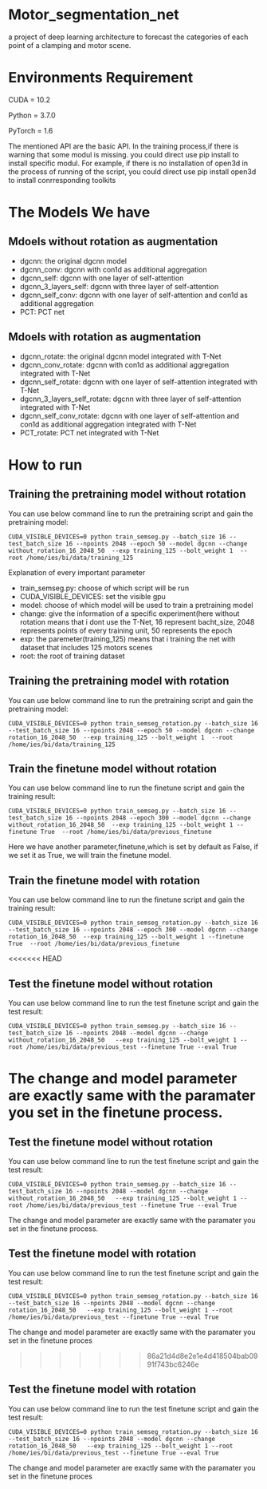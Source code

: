 # Motor_segmentation_net
a project of deep learning architecture to forecast the categories of each point of a clamping and motor scene.

# Environments Requirement
CUDA = 10.2

Python = 3.7.0

PyTorch = 1.6

The mentioned API are the basic API. In the training  process,if there is warning that some modul is missing. you could direct use pip install to install specific modul.
For example, if there is no installation of open3d in the process of running of the script, you could direct use pip install open3d to install conrresponding toolkits

# The Models We have

## Mdoels without rotation as augmentation

* dgcnn: the original dgcnn model
* dgcnn_conv: dgcnn with con1d as additional aggregation
* dgcnn_self: dgcnn with one layer of self-attention
* dgcnn_3_layers_self: dgcnn with three layer of self-attention 
* dgcnn_self_conv: dgcnn with one layer of self-attention and con1d as additional aggregation
* PCT: PCT net

## Mdoels with rotation as augmentation

* dgcnn_rotate: the original dgcnn model integrated with T-Net
* dgcnn_conv_rotate: dgcnn with con1d as additional aggregation integrated with T-Net
* dgcnn_self_rotate: dgcnn with one layer of self-attention integrated with T-Net
* dgcnn_3_layers_self_rotate: dgcnn with three layer of self-attention integrated with T-Net
* dgcnn_self_conv_rotate: dgcnn with one layer of self-attention and con1d as additional aggregation integrated with T-Net
* PCT_rotate: PCT net integrated with T-Net

# How to run

## Training the pretraining model without rotation

You can use below command line to run the pretraining script and gain the pretraining model:
```
CUDA_VISIBLE_DEVICES=0 python train_semseg.py --batch_size 16 --test_batch_size 16 --npoints 2048 --epoch 50 --model dgcnn --change without_rotation_16_2048_50  --exp training_125 --bolt_weight 1  --root /home/ies/bi/data/training_125
```
Explanation of every important parameter
* train_semseg.py: choose of which script will be run
* CUDA_VISIBLE_DEVICES: set the visible gpu 
* model: choose of which model will be used to train a pretraining model
* change: give the information of a specific experiment(here without rotation means that i dont use the  T-Net, 16 represent bacht_size, 2048 represents points of every training unit, 50 represents the epoch
* exp: the paremeter(training_125) means that i training the net with dataset that includes  125 motors scenes
* root: the root of training dataset

## Training the pretraining model with rotation

You can use below command line to run the pretraining script and gain the pretraining model:
```
CUDA_VISIBLE_DEVICES=0 python train_semseg_rotation.py --batch_size 16 --test_batch_size 16 --npoints 2048 --epoch 50 --model dgcnn --change rotation_16_2048_50  --exp training_125 --bolt_weight 1  --root /home/ies/bi/data/training_125
```

## Train the finetune model without rotation
You can use below command line to run the finetune script and gain the training result:
```
CUDA_VISIBLE_DEVICES=0 python train_semseg.py --batch_size 16 --test_batch_size 16 --npoints 2048 --epoch 300 --model dgcnn --change without_rotation_16_2048_50  --exp training_125 --bolt_weight 1 --finetune True  --root /home/ies/bi/data/previous_finetune
```
Here we have another parameter,finetune,which is set by default as False, if we set it as True, we will train the finetune model.

## Train the finetune model with rotation
You can use below command line to run the finetune script and gain the training result:
```
CUDA_VISIBLE_DEVICES=0 python train_semseg_rotation.py --batch_size 16 --test_batch_size 16 --npoints 2048 --epoch 300 --model dgcnn --change rotation_16_2048_50  --exp training_125 --bolt_weight 1 --finetune True  --root /home/ies/bi/data/previous_finetune
```
<<<<<<< HEAD

## Test the finetune model without rotation
You can use below command line to run the test finetune script and gain the test result:
```
CUDA_VISIBLE_DEVICES=0 python train_semseg.py --batch_size 16 --test_batch_size 16 --npoints 2048 --model dgcnn --change without_rotation_16_2048_50   --exp training_125 --bolt_weight 1 --root /home/ies/bi/data/previous_test --finetune True --eval True
```
The change and model parameter are exactly same with the paramater you set in the finetune process.
=======

## Test the finetune model without rotation
You can use below command line to run the test finetune script and gain the test result:
```
CUDA_VISIBLE_DEVICES=0 python train_semseg.py --batch_size 16 --test_batch_size 16 --npoints 2048 --model dgcnn --change without_rotation_16_2048_50   --exp training_125 --bolt_weight 1 --root /home/ies/bi/data/previous_test --finetune True --eval True
```
The change and model parameter are exactly same with the paramater you set in the finetune process.

## Test the finetune model with rotation
You can use below command line to run the test finetune script and gain the test result:
```
CUDA_VISIBLE_DEVICES=0 python train_semseg_rotation.py --batch_size 16 --test_batch_size 16 --npoints 2048 --model dgcnn --change rotation_16_2048_50   --exp training_125 --bolt_weight 1 --root /home/ies/bi/data/previous_test --finetune True --eval True
```
The change and model parameter are exactly same with the paramater you set in the finetune proces
>>>>>>> 86a21d4d8e2e1e4d418504bab0991f743bc6246e

## Test the finetune model with rotation
You can use below command line to run the test finetune script and gain the test result:
```
CUDA_VISIBLE_DEVICES=0 python train_semseg_rotation.py --batch_size 16 --test_batch_size 16 --npoints 2048 --model dgcnn --change rotation_16_2048_50   --exp training_125 --bolt_weight 1 --root /home/ies/bi/data/previous_test --finetune True --eval True
```
The change and model parameter are exactly same with the paramater you set in the finetune proces

